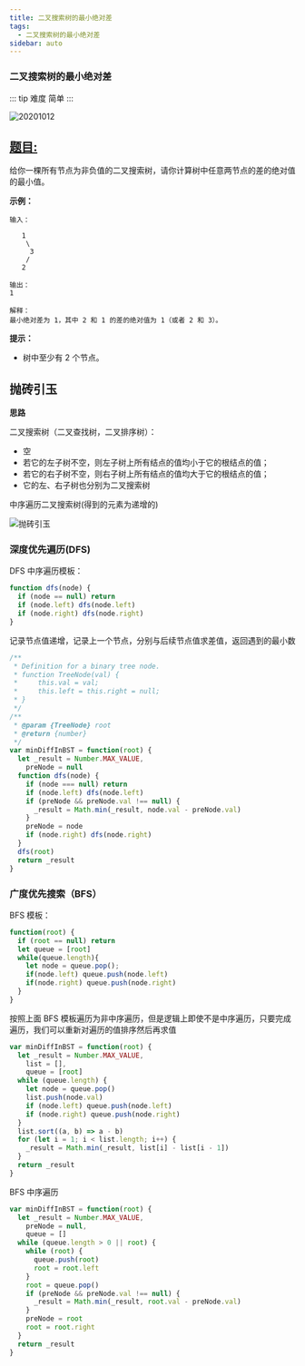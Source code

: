 ```yaml
---
title: 二叉搜索树的最小绝对差
tags:
  - 二叉搜索树的最小绝对差
sidebar: auto
---
```


### 二叉搜索树的最小绝对差

::: tip 难度
简单
:::

![20201012](http://qiniu.gaowenju.com/leecode/banner/20201012.jpg)

## [题目:](https://leetcode-cn.com/problems/minimum-absolute-difference-in-bst/)

给你一棵所有节点为非负值的二叉搜索树，请你计算树中任意两节点的差的绝对值的最小值。

**示例：**

```
输入：

   1
    \
     3
    /
   2

输出：
1

解释：
最小绝对差为 1，其中 2 和 1 的差的绝对值为 1（或者 2 和 3）。
```

**提示：**

- 树中至少有 2 个节点。

## 抛砖引玉

**思路**

二叉搜索树（二叉查找树，二叉排序树）：

- 空
- 若它的左子树不空，则左子树上所有结点的值均小于它的根结点的值；
- 若它的右子树不空，则右子树上所有结点的值均大于它的根结点的值；
- 它的左、右子树也分别为二叉搜索树

中序遍历二叉搜索树(得到的元素为递增的)

![抛砖引玉](http://qiniu.gaowenju.com/leecode/20201012.png)

### 深度优先遍历(DFS)

DFS 中序遍历模板：

```javascript
function dfs(node) {
  if (node == null) return
  if (node.left) dfs(node.left)
  if (node.right) dfs(node.right)
}
```

记录节点值递增，记录上一个节点，分别与后续节点值求差值，返回遇到的最小数

```javascript
/**
 * Definition for a binary tree node.
 * function TreeNode(val) {
 *     this.val = val;
 *     this.left = this.right = null;
 * }
 */
/**
 * @param {TreeNode} root
 * @return {number}
 */
var minDiffInBST = function(root) {
  let _result = Number.MAX_VALUE,
    preNode = null
  function dfs(node) {
    if (node === null) return
    if (node.left) dfs(node.left)
    if (preNode && preNode.val !== null) {
      _result = Math.min(_result, node.val - preNode.val)
    }
    preNode = node
    if (node.right) dfs(node.right)
  }
  dfs(root)
  return _result
}
```

### 广度优先搜索（BFS）

BFS 模板：

```javascript
function(root) {
  if (root == null) return
  let queue = [root]
  while(queue.length){
    let node = queue.pop();
    if(node.left) queue.push(node.left)
    if(node.right) queue.push(node.right)
  }
}
```

按照上面 BFS 模板遍历为非中序遍历，但是逻辑上即使不是中序遍历，只要完成遍历，我们可以重新对遍历的值排序然后再求值

```javascript
var minDiffInBST = function(root) {
  let _result = Number.MAX_VALUE,
    list = [],
    queue = [root]
  while (queue.length) {
    let node = queue.pop()
    list.push(node.val)
    if (node.left) queue.push(node.left)
    if (node.right) queue.push(node.right)
  }
  list.sort((a, b) => a - b)
  for (let i = 1; i < list.length; i++) {
    _result = Math.min(_result, list[i] - list[i - 1])
  }
  return _result
}
```

BFS 中序遍历

```javascript
var minDiffInBST = function(root) {
  let _result = Number.MAX_VALUE,
    preNode = null,
    queue = []
  while (queue.length > 0 || root) {
    while (root) {
      queue.push(root)
      root = root.left
    }
    root = queue.pop()
    if (preNode && preNode.val !== null) {
      _result = Math.min(_result, root.val - preNode.val)
    }
    preNode = root
    root = root.right
  }
  return _result
}
```
